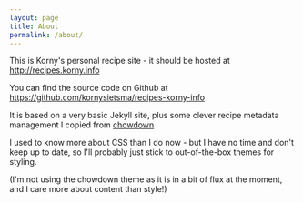 ```yaml
---
layout: page
title: About
permalink: /about/
---
```


This is Korny's personal recipe site - it should be hosted at http://recipes.korny.info

You can find the source code on Github at https://github.com/kornysietsma/recipes-korny-info

It is based on a very basic Jekyll site, plus some clever recipe metadata management I copied from [chowdown](https://github.com/clarklab/chowdown)

I used to know more about CSS than I do now - but I have no time and don't keep up to date,
so I'll probably just stick to out-of-the-box themes for styling.

(I'm not using the chowdown theme as it is in a bit of flux at the moment, and
I care more about content than style!)
